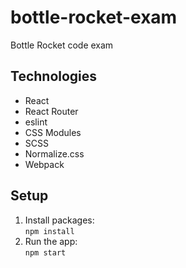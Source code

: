 # bottle-rocket-exam
Bottle Rocket code exam

## Technologies
* React
* React Router
* eslint
* CSS Modules
* SCSS
* Normalize.css
* Webpack

## Setup
1. Install packages:<br>
`npm install`
2. Run the app:<br>
`npm start`
